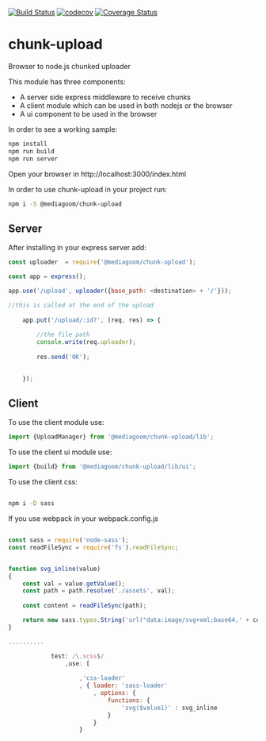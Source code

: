 [![Build Status](https://travis-ci.org/mediagoom/chunk-upload.svg?branch=master)](https://travis-ci.org/mediagoom/chunk-upload) [![codecov](https://codecov.io/gh/mediagoom/chunk-upload/branch/master/graph/badge.svg)](https://codecov.io/gh/mediagoom/chunk-upload) 
[![Coverage Status](https://coveralls.io/repos/github/mediagoom/chunk-upload/badge.svg?branch=master)](https://coveralls.io/github/mediagoom/chunk-upload?branch=master)

# chunk-upload

Browser to node.js chunked uploader

This module has three components:
- A server side express middleware to receive chunks
- A client module which can be used in both nodejs or the browser
- A ui component to be used in the browser


In order to see a working sample:

```javascript
npm install
npm run build
npm run server
```

Open your browser in http://localhost:3000/index.html

In order to use chunk-upload in your project run:

```bash
npm i -S @mediagoom/chunk-upload
```
## Server

After installing in your express server add:
```javascript
const uploader  = require('@mediagoom/chunk-upload');

const app = express();

app.use('/upload', uploader({base_path: <destination> + '/'}));

//this is called at the end of the upload
    
    app.put('/upload/:id?', (req, res) => {
    
        //the file path
        console.write(req.uploader);
        
        res.send('OK');

    
    });

```

## Client

To use the client module use:

```javascript
import {UploadManager} from '@mediagoom/chunk-upload/lib';
```

To use the client ui module use:

```javascript
import {build} from '@mediagoom/chunk-upload/lib/ui';


```

To use the client css:
```bash

npm i -D sass

```

If you use webpack in your webpack.config.js

```javascript

const sass = require('node-sass');
const readFileSync = require('fs').readFileSync;


function svg_inline(value)
{
    const val = value.getValue();
    const path = path.resolve('./assets', val);
    
    const content = readFileSync(path);

    return new sass.types.String('url("data:image/svg+xml;base64,' + content.toString('base64') + '")');
}

..........

            test: /\.scss$/
                ,use: [
                  
                    ,'css-loader'
                    , { loader: 'sass-loader'
                        , options: {
                            functions: {
                                'svg($value1)' : svg_inline
                            }
                        }
                    }

```
